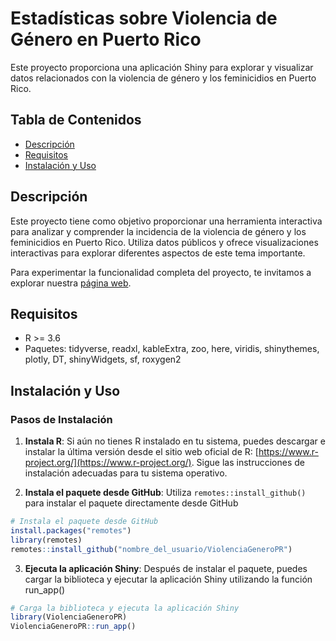 # Estadísticas sobre Violencia de Género en Puerto Rico

Este proyecto proporciona una aplicación Shiny para explorar y visualizar datos relacionados con la violencia de género y los feminicidios en Puerto Rico.

## Tabla de Contenidos

- [Descripción](#descripción)
- [Requisitos](#requisitos)
- [Instalación y Uso](#instalación)

## Descripción

Este proyecto tiene como objetivo proporcionar una herramienta interactiva para analizar y comprender la incidencia de la violencia de género y los feminicidios en Puerto Rico. Utiliza datos públicos y ofrece visualizaciones interactivas para explorar diferentes aspectos de este tema importante.

Para experimentar la funcionalidad completa del proyecto, te invitamos a explorar nuestra [página web](https://estadisticas.pr/en/Comite-Pare).

## Requisitos

- R >= 3.6
- Paquetes: tidyverse, readxl, kableExtra, zoo, here, viridis, shinythemes, plotly, DT, shinyWidgets, sf, roxygen2

## Instalación y Uso

### Pasos de Instalación

1. **Instala R**: Si aún no tienes R instalado en tu sistema, puedes descargar e instalar la última versión desde el sitio web oficial de R: [https://www.r-project.org/](https://www.r-project.org/). Sigue las instrucciones de instalación adecuadas para tu sistema operativo.

2. **Instala el paquete desde GitHub**: Utiliza `remotes::install_github()` para instalar el paquete directamente desde GitHub 

```R
# Instala el paquete desde GitHub
install.packages("remotes")
library(remotes)
remotes::install_github("nombre_del_usuario/ViolenciaGeneroPR")
```

3. **Ejecuta la aplicación Shiny**: Después de instalar el paquete, puedes cargar la biblioteca y ejecutar la aplicación Shiny utilizando la función run_app()
```R
# Carga la biblioteca y ejecuta la aplicación Shiny
library(ViolenciaGeneroPR)
ViolenciaGeneroPR::run_app()
```